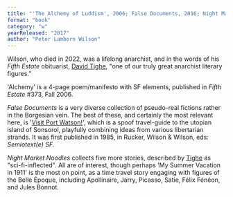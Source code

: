 ```yaml
---
title: "'The Alchemy of Luddism', 2006; False Documents, 2016; Night Market Noodles and Other Tales, 2017"
format: "book"
category: "w"
yearReleased: "2017"
author: "Peter Lamborn Wilson"
---
```

Wilson, who died in 2022, was a lifelong anarchist, and in the words of his _Fifth Estate_ obituarist, <a href="https://www.anarchistfederation.net/david-tighe-remembering-peter-lamborn-wilson/">David Tighe</a>, "one of our truly great anarchist literary figures."

'Alchemy' is a 4-page poem/manifesto with SF elements, published in _Fifth Estate_ #373, Fall 2006.

_False Documents_ is a very diverse collection of pseudo-real fictions rather in the Borgesian vein. The best of these, and certainly the most relevant here, is '<a href="http://www.sonsorol.org/port_watson.html">Visit Port Watson!</a>', which is a spoof travel-guide to the utopian island of Sonsorol, playfully combining ideas from various libertarian strands. It was first published in 1985, in Rucker, Wilson &amp; Wilson, eds: _Semiotext(e) SF._

_Night Market Noodles_ collects five more stories, described by <a href="https://www.anarchistfederation.net/david-tighe-remembering-peter-lamborn-wilson/">Tighe</a> as "sci-fi-inflected". All are of interest, though perhaps 'My Summer Vacation in 1911' is the most on point, as a time travel story engaging with figures of the Belle Époque, including Apollinaire, Jarry, Picasso, Satie, Félix Fénéon, and Jules Bonnot.

